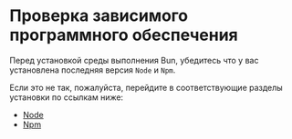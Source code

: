 # Проверка зависимого программного обеспечения

Перед установкой среды выполнения Bun, убедитесь что у вас установлена последняя версия `Node` и `Npm`.

Если это не так, пожалуйста, перейдите в соответствующие разделы установки по ссылкам ниже:
 - [Node](../../Node/Termux/1.%20Установка.html)
 - [Npm](../../Npm/Termux/1.%20Установка.html)
